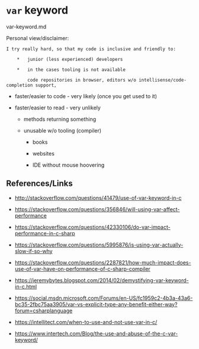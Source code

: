 # `var` keyword

var-keyword.md


Personal view/disclaimer:

```
I try really hard, so that my code is inclusive and friendly to:

    *   junior (less experienced) developers

    *   in the cases tooling is not available 

        code repositories in browser, editors w/o intellisense/code-completion support, 
```

*   faster/easier to code - very likely (once you get used to it)

*   faster/easier to read - very unlikely

    *   methods returning something

    *   unusable w/o tooling (compiler)

        *   books

        *   websites

        *   IDE without mouse hoovering



## References/Links

*   http://stackoverflow.com/questions/41479/use-of-var-keyword-in-c

*   https://stackoverflow.com/questions/356846/will-using-var-affect-performance

*   https://stackoverflow.com/questions/42330106/do-var-impact-performance-in-c-sharp

*   https://stackoverflow.com/questions/5995876/is-using-var-actually-slow-if-so-why

*   https://stackoverflow.com/questions/2287821/how-much-impact-does-use-of-var-have-on-performance-of-c-sharp-compiler

*   https://jeremybytes.blogspot.com/2014/02/demystifying-var-keyword-in-c.html

*   https://social.msdn.microsoft.com/Forums/en-US/fc1959c2-4b3a-43a6-bc35-2fbc75aa3905/var-vs-explicit-type-any-benefit-either-way?forum=csharplanguage

*   https://intellitect.com/when-to-use-and-not-use-var-in-c/

*   https://www.intertech.com/Blog/the-use-and-abuse-of-the-c-var-keyword/
